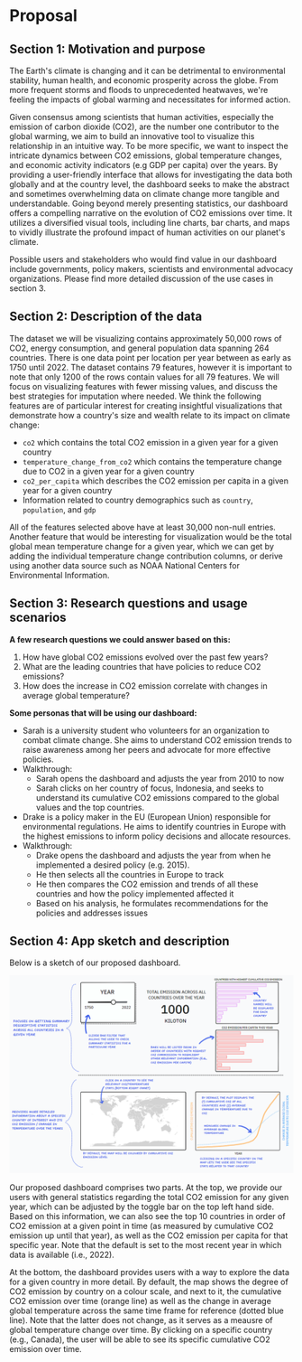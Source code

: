 # Proposal

## Section 1: Motivation and purpose

The Earth\'s climate is changing and it can be detrimental to environmental stability, human health, and economic prosperity across the globe. From more frequent storms and floods to unprecedented heatwaves, we\'re feeling the impacts of global warming and necessitates for informed action.

Given consensus among scientists that human activities, especially the emission of carbon dioxide (CO2), are the number one contributor to the global warming, we aim to build an innovative tool to visualize this relationship in an intuitive way. To be more specific, we want to inspect the intricate dynamics between CO2 emissions, global temperature changes, and economic activity indicators (e.g GDP per capita) over the years. By providing a user-friendly interface that allows for investigating the data both globally and at the country level, the dashboard seeks to make the abstract and sometimes overwhelming data on climate change more tangible and understandable. Going beyond merely presenting statistics, our dashboard offers a compelling narrative on the evolution of CO2 emissions over time. It utilizes a diversified visual tools, including line charts, bar charts, and maps to vividly illustrate the profound impact of human activities on our planet's climate.

Possible users and stakeholders who would find value in our dashboard include governments, policy makers, scientists and environmental advocacy organizations. Please find more detailed discussion of the use cases in section 3.

## Section 2: Description of the data

The dataset we will be visualizing contains approximately 50,000 rows of CO2, energy consumption, and general population data spanning 264 countries. There is one data point per location per year between as early as 1750 until 2022. The dataset contains 79 features, however it is important to note that only 1200 of the rows contain values for all 79 features. We will focus on visualizing features with fewer missing values, and discuss the best strategies for imputation where needed. We think the following features are of particular interest for creating insightful visualizations that demonstrate how a country's size and wealth relate to its impact on climate change: <br>

-   `co2` which contains the total CO2 emission in a given year for a given country
-   `temperature_change_from_co2` which contains the temperature change due to CO2 in a given year for a given country
-   `co2_per_capita` which describes the CO2 emission per capita in a given year for a given country
-   Information related to country demographics such as `country`, `population`, and `gdp`

All of the features selected above have at least 30,000 non-null entries. Another feature that would be interesting for visualization would be the total global mean temperature change for a given year, which we can get by adding the individual temperature change contribution columns, or derive using another data source such as NOAA National Centers for Environmental Information.

## Section 3: Research questions and usage scenarios

**A few research questions we could answer based on this:**

1.  How have global CO2 emissions evolved over the past few years?
2.  What are the leading countries that have policies to reduce CO2 emissions?
3.  How does the increase in CO2 emission correlate with changes in average global temperature?

**Some personas that will be using our dashboard:**

-   Sarah is a university student who volunteers for an organization to combat climate change. She aims to understand CO2 emission trends to raise awareness among her peers and advocate for more effective policies.
-   Walkthrough:
    -   Sarah opens the dashboard and adjusts the year from 2010 to now
    -   Sarah clicks on her country of focus, Indonesia, and seeks to understand its cumulative CO2 emissions compared to the global values and the top countries. </br>
-   Drake is a policy maker in the EU (European Union) responsible for environmental regulations. He aims to identify countries in Europe with the highest emissions to inform policy decisions and allocate resources.
-   Walkthrough:
    -   Drake opens the dashboard and adjusts the year from when he implemented a desired policy (e.g. 2015).
    -   He then selects all the countries in Europe to track
    -   He then compares the CO2 emission and trends of all these countries and how the policy implemented affected it
    -   Based on his analysis, he formulates recommendations for the policies and addresses issues

## Section 4: App sketch and description

Below is a sketch of our proposed dashboard.

![sketch](../img/sketch.png)

Our proposed dashboard comprises two parts. At the top, we provide our users with general statistics regarding the total CO2 emission for any given year, which can be adjusted by the toggle bar on the top left hand side. Based on this information, we can also see the top 10 countries in order of CO2 emission at a given point in time (as measured by cumulative CO2 emission up until that year), as well as the CO2 emission per capita for that specific year. Note that the default is set to the most recent year in which data is available (i.e., 2022).

At the bottom, the dashboard provides users with a way to explore the data for a given country in more detail. By default, the map shows the degree of CO2 emission by country on a colour scale, and next to it, the cumulative CO2 emission over time (orange line) as well as the change in average global temperature across the same time frame for reference (dotted blue line). Note that the latter does not change, as it serves as a meausre of global temperature change over time. By clicking on a specific country (e.g., Canada), the user will be able to see its specific cumulative CO2 emission over time.
